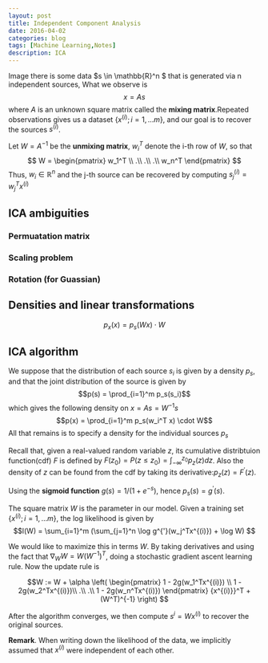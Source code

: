 ```yaml
---
layout: post
title: Independent Component Analysis
date: 2016-04-02
categories: blog
tags: [Machine Learning,Notes]
description: ICA
---
```


Image there is some data $s \in \mathbb{R}^n $ that is generated via n independent sources, What we observe is 
$$ x= As $$
where $A$ is an unknown square matrix called the **mixing matrix**.Repeated observations gives us a dataset $\{x^{(i)}; i=1,...m  \}$, and our goal is to recover the sources $s^{(i)}$.

Let $W = A^{-1}$  be the **unmixing matrix**, $w_i^T$ denote the i-th row of $W$, so that
$$
W = \begin{pmatrix}
w_1^T \\
.\\
.\\
.\\
w_n^T
\end{pmatrix} 
$$
Thus, $w_i \in \mathbb{R}^n$ and the j-th source can be recovered by computing $s_j^{(i)} = w_j^T x^{(i)}$

## ICA ambiguities

### Permuatation matrix

### Scaling problem

### Rotation (for Guassian)

## Densities and linear transformations

$$ p_x(x) = p_s(Wx) \cdot W $$

## ICA algorithm

We suppose that the distribution of each source $s_i$ is given by a density $p_s$, and that the joint distribution of the source is given by
$$p(s) = \prod_{i=1}^m p_s(s_i)$$
which gives the following density on $x = As = W^{-1}s$
$$p(x) = \prod_{i=1}^m p_s(w_i^T x) \cdot W$$
All that remains is to specify a density for the individual sources $p_s$

Recall that, given a real-valued random variable $z$, its cumulative distribtuion function(cdf) $F$ is defined by $F(z_0) = P(z \leq z_0) = \int_{-\infty}^{z_0}p_z(z) dz$. Also the density of $z$ can be found from the cdf by taking its derivative:$p_z(z) = F^{'}(z)$.

Using the **sigmoid function** $g(s) = 1/(1 + e^{-s})$, hence $p_s(s) = g^{'}(s)$.

The square matrix $W$ is the parameter in our model. Given a training set $\{x^{(i)}; i=1,...m  \}$, the log likelihood is given by 
$$l(W) = \sum_{i=1}^m (\sum_{j=1}^n \log g^{'}(w_j^Tx^{(i)}) + \log W) $$

We would like to maximize this in terms $W$. By taking derivatives and using the fact that $\nabla_W W = W (W^{-1})^T$, doing a stochastic gradient ascent learning rule. Now the update rule is 

$$W := W + \alpha \left( \begin{pmatrix}
1 - 2g(w_1^Tx^{(i)}) \\
1 - 2g(w_2^Tx^{(i)})\\
.\\
.\\
1 - 2g(w_n^Tx^{(i)})
\end{pmatrix} {x^{(i)}}^T + (W^T)^{-1} \right)
$$

After the algorithm converges, we then compute $s^{i} = W x^{(i)}$ to recover the original sources.

**Remark**. When writing down the likelihood of the data, we implicitly assumed that $x^{(i)}$ were independent of each other.

